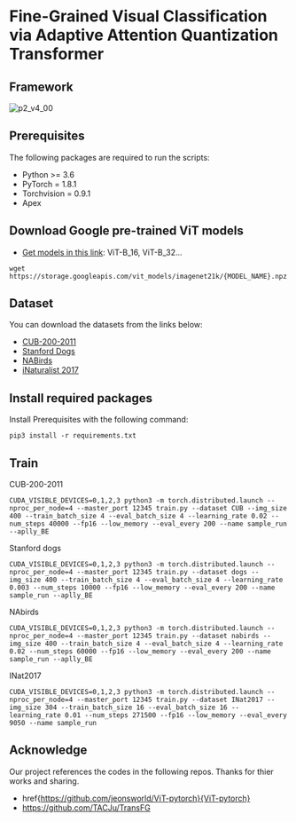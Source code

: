 # Fine-Grained Visual Classification via Adaptive Attention Quantization Transformer


## Framework
![p2_v4_00](https://github.com/user-attachments/assets/2a0b90bc-c7ee-4cfd-a2bc-f7aadd5135e9)

## Prerequisites

The following packages are required to run the scripts:

- Python >= 3.6
- PyTorch = 1.8.1
- Torchvision = 0.9.1
- Apex

## Download Google pre-trained ViT models

- [Get models in this link](https://console.cloud.google.com/storage/vit_models/): ViT-B_16, ViT-B_32...

```shell
wget https://storage.googleapis.com/vit_models/imagenet21k/{MODEL_NAME}.npz
```

## Dataset

You can download the datasets from the links below:

- [CUB-200-2011](http://www.vision.caltech.edu/visipedia/CUB-200-2011.html)
- [Stanford Dogs](http://vision.stanford.edu/aditya86/ImageNetDogs/)
- [NABirds](http://dl.allaboutbirds.org/nabirds)
- [iNaturalist 2017](https://github.com/visipedia/inat_comp/tree/master/2017)

## Install required packages

Install Prerequisites with the following command:

```shell
pip3 install -r requirements.txt
```

## Train

 CUB-200-2011

```shell
CUDA_VISIBLE_DEVICES=0,1,2,3 python3 -m torch.distributed.launch --nproc_per_node=4 --master_port 12345 train.py --dataset CUB --img_size 400 --train_batch_size 4 --eval_batch_size 4 --learning_rate 0.02 --num_steps 40000 --fp16 --low_memory --eval_every 200 --name sample_run --aplly_BE
```

 Stanford dogs

```shell
CUDA_VISIBLE_DEVICES=0,1,2,3 python3 -m torch.distributed.launch --nproc_per_node=4 --master_port 12345 train.py --dataset dogs --img_size 400 --train_batch_size 4 --eval_batch_size 4 --learning_rate 0.003 --num_steps 10000 --fp16 --low_memory --eval_every 200 --name sample_run --aplly_BE
```

NAbirds

```shell
CUDA_VISIBLE_DEVICES=0,1,2,3 python3 -m torch.distributed.launch --nproc_per_node=4 --master_port 12345 train.py --dataset nabirds --img_size 400 --train_batch_size 4 --eval_batch_size 4 --learning_rate 0.02 --num_steps 60000 --fp16 --low_memory --eval_every 200 --name sample_run --aplly_BE
```

INat2017

```shell
CUDA_VISIBLE_DEVICES=0,1,2,3 python3 -m torch.distributed.launch --nproc_per_node=4 --master_port 12345 train.py --dataset INat2017 --img_size 304 --train_batch_size 16 --eval_batch_size 16 --learning_rate 0.01 --num_steps 271500 --fp16 --low_memory --eval_every 9050 --name sample_run 
```

## Acknowledge

Our project references the codes in the following repos. Thanks for thier works and sharing.
- href{https://github.com/jeonsworld/ViT-pytorch}{ViT-pytorch}
- https://github.com/TACJu/TransFG
